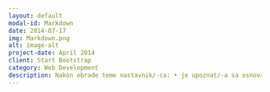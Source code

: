 ```yaml
---
layout: default
modal-id: Markdown
date: 2014-07-17
img: Markdown.png
alt: image-alt
project-date: April 2014
client: Start Bootstrap
category: Web Development
description: Nakon obrade teme nastavnik/-ca: •	je upoznat/-a sa osnovama jezika za označavanje Markdown radi stilskog uređivanja repozitorijuma i onlajn svezaka sa zadacima;
---
```

